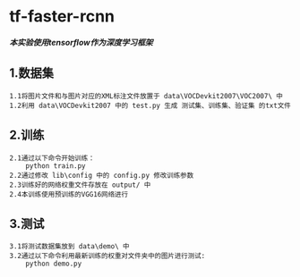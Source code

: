 # tf-faster-rcnn
***本实验使用tensorflow作为深度学习框架***
## 1.数据集
	1.1将图片文件和与图片对应的XML标注文件放置于 data\VOCDevkit2007\VOC2007\ 中 
	1.2利用 data\VOCDevkit2007 中的 test.py 生成 测试集、训练集、验证集 的txt文件
## 2.训练
	2.1通过以下命令开始训练：
		python train.py
	2.2通过修改 lib\config 中的 config.py 修改训练参数
	2.3训练好的网络权重文件存放在 output/ 中
	2.4本训练使用预训练的VGG16网络进行
## 3.测试
	3.1将测试数据集放到 data\demo\ 中
	3.2通过以下命令利用最新训练的权重对文件夹中的图片进行测试:
		python demo.py

